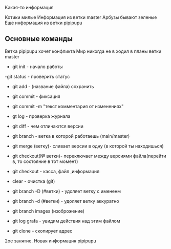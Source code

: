Какая-то информация

Котики милые
Информация из ветки master
Арбузы бывают зеленые
Еще информация из ветки pipipupu
## Основные команды ##
Ветка pipipupu хочет конфликта
Мир никогда не в ходил в планы ветки  master
 
- git init - начало работы 

-git status - проверить статус

- git add - (название файла) сохранить

- git commit - фиксация 

- git commit -m "текст комментария от изменениях"

- gt log - проверка журнала

- git diff - чем отличаются  версии

- git branch - ветка в которой работаешь (main/master)

- git merge (ветку)- сливает версии в одну (в которой ты находишься) 

- git checkout(№ ветки)- переключает между версиями  файла(перейти в, то состояние  в тот момент)

- git checkout - касса, файл ,информация

- clear - очистка (git)

- git branch -D (#ветки) - удоляет ветку с имененм
- git branch -d (#ветки) -  удоляет  ветку аккуратно
- git branch images (изоброжение)

- git log grafa - увидим  действия над этим файлом

- git clone - скопирует  адрес

 2ое занятие. Новая информация pipipupu